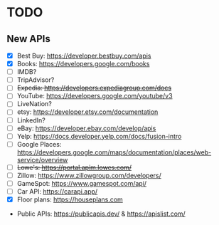 # TODO

## New APIs

- [x] Best Buy: https://developer.bestbuy.com/apis
- [x] Books: https://developers.google.com/books
- [ ] IMDB?
- [ ] TripAdvisor?
- [ ] ~~Expedia: https://developers.expediagroup.com/docs~~
- [ ] YouTube: https://developers.google.com/youtube/v3
- [ ] LiveNation?
- [ ] etsy: https://developer.etsy.com/documentation
- [ ] LinkedIn?
- [ ] eBay: https://developer.ebay.com/develop/apis
- [ ] Yelp: https://docs.developer.yelp.com/docs/fusion-intro
- [ ] Google Places: https://developers.google.com/maps/documentation/places/web-service/overview
- [ ] ~~Lowe's: https://portal.apim.lowes.com/~~
- [ ] Zillow: https://www.zillowgroup.com/developers/
- [ ] GameSpot: https://www.gamespot.com/api/
- [ ] Car API: https://carapi.app/
- [x] Floor plans: https://houseplans.com

- Public APIs: https://publicapis.dev/ & https://apislist.com/
